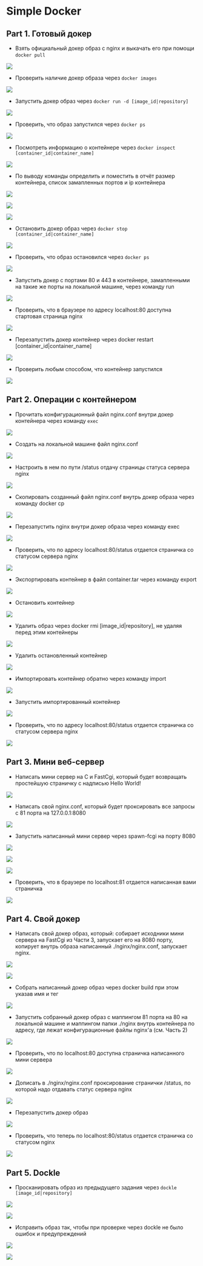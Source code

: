 # Simple Docker

## Part 1. Готовый докер

- Взять официальный докер образ с nginx и выкачать его при помощи ``docker pull``

![](imgs/part-1_1.1.png) 

- Проверить наличие докер образа через ``docker images``

![](imgs/part-1_2.1.png) 

- Запустить докер образ через ``docker run -d [image_id|repository]``

![](imgs/part-1_3.1.png) 

- Проверить, что образ запустился через ``docker ps``

![](imgs/part-1_4.1.png) 

- Посмотреть информацию о контейнере через ``docker inspect [container_id|container_name]``

![](imgs/part-1_5.1.png) 

- По выводу команды определить и поместить в отчёт размер контейнера, список замапленных портов и ip контейнера

![](imgs/part-1_6.1.png) 

![](imgs/part-1_6.2.png) 

![](imgs/part-1_6.3.png) 

- Остановить докер образ через ``docker stop [container_id|container_name]``

![](imgs/part-1_7.1.png) 

- Проверить, что образ остановился через ``docker ps``

![](imgs/part-1_8.1.png) 

- Запустить докер с портами 80 и 443 в контейнере, замапленными на такие же порты на локальной машине, через команду run

![](imgs/part-1_9.1.png) 

- Проверить, что в браузере по адресу localhost:80 доступна стартовая страница nginx

![](imgs/part-1_10.1.png) 

- Перезапустить докер контейнер через docker restart [container_id|container_name]

![](imgs/part-1_11.1.png) 

- Проверить любым способом, что контейнер запустился

![](imgs/part-1_12.1.png) 


## Part 2. Операции с контейнером

- Прочитать конфигурационный файл nginx.conf внутри докер контейнера через команду ``exec``

![](imgs/part-2_1.1.png)

- Создать на локальной машине файл nginx.conf

![](imgs/part-2_2.1.png)

- Настроить в нем по пути /status отдачу страницы статуса сервера nginx

![](imgs/part-2_2.2.png)

- Скопировать созданный файл nginx.conf внутрь докер образа через команду docker cp

![](imgs/part-2_3.1.png)

- Перезапустить nginx внутри докер образа через команду exec

![](imgs/part-2_4.1.png)

- Проверить, что по адресу localhost:80/status отдается страничка со статусом сервера nginx

![](imgs/part-2_5.1.png)

- Экспортировать контейнер в файл container.tar через команду export

![](imgs/part-2_6.1.png)

- Остановить контейнер

![](imgs/part-2_7.1.png)

- Удалить образ через docker rmi [image_id|repository], не удаляя перед этим контейнеры

![](imgs/part-2_8.1.png)

- Удалить остановленный контейнер

![](imgs/part-2_9.1.png)

- Импортировать контейнер обратно через команду import

![](imgs/part-2_10.1.png)

- Запустить импортированный контейнер

![](imgs/part-2_11.1.png)

- Проверить, что по адресу localhost:80/status отдается страничка со статусом сервера nginx

![](imgs/part-2_12.1.png)


## Part 3. Мини веб-сервер

 - Написать мини сервер на C и FastCgi, который будет возвращать простейшую страничку с надписью Hello World!

![](imgs/part-3_1.1.png)

- Написать свой nginx.conf, который будет проксировать все запросы с 81 порта на 127.0.0.1:8080

![](imgs/part-3_2.1.png)

- Запустить написанный мини сервер через spawn-fcgi на порту 8080

![](imgs/part-3_3.1.png)

![](imgs/part-3_3.2.png)

![](imgs/part-3_3.3.png)

- Проверить, что в браузере по localhost:81 отдается написанная вами страничка

![](imgs/part-3_4.1.png)


## Part 4. Свой докер

- Написать свой докер образ, который: собирает исходники мини сервера на FastCgi из Части 3, запускает его на 8080 порту, копирует внутрь образа написанный ./nginx/nginx.conf, запускает nginx.

![](imgs/part-4_1.1.png)

![](imgs/part-4_1.2.png)

- Собрать написанный докер образ через docker build при этом указав имя и тег

![](imgs/part-4_2.1.png)

- Запустить собранный докер образ с маппингом 81 порта на 80 на локальной машине и маппингом папки ./nginx внутрь контейнера по адресу, где лежат конфигурационные файлы nginx'а (см. Часть 2)

![](imgs/part-4_3.1.png)

- Проверить, что по localhost:80 доступна страничка написанного мини сервера

![](imgs/part-4_4.1.png)

- Дописать в ./nginx/nginx.conf проксирование странички /status, по которой надо отдавать статус сервера nginx

![](imgs/part-4_5.1.png)

- Перезапустить докер образ

![](imgs/part-4_6.1.png)

- Проверить, что теперь по localhost:80/status отдается страничка со статусом nginx

![](imgs/part-4_7.1.png)


## Part 5. Dockle

- Просканировать образ из предыдущего задания через ``dockle [image_id|repository]``

![](imgs/part-5_1.1.png)

![](imgs/part-5_1.2.png)

- Исправить образ так, чтобы при проверке через dockle не было ошибок и предупреждений

![](imgs/part-5_2.1.png)

![](imgs/part-5_2.2.png)
